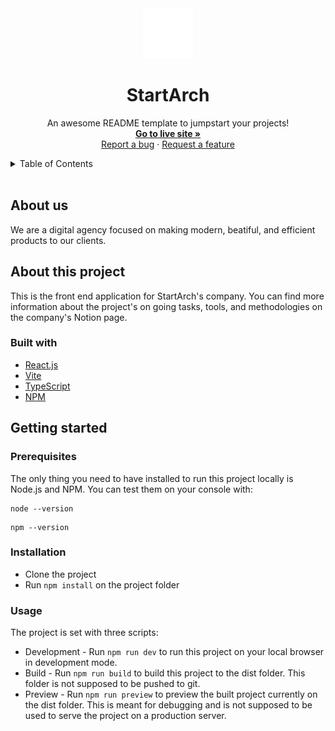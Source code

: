 <div align="center">
    <a href='https://startarch.com'>
        <img src="./.github/resources/startarchLogo.svg" alt="StartArch Logo" width="80" height="80">
    </a>
    <h1 align="center">StartArch</h1>

  <p align="center">
    An awesome README template to jumpstart your projects!
    <br />
    <a href="https://startarch.com"><strong>Go to live site »</strong></a>
    <br />
    <a href="https://github.com/StartArch/StartArch-Main-Page/issues/new?assignees=&labels=&template=bug_report.md&title=">Report a bug</a>
    ·
    <a href="https://github.com/StartArch/StartArch-Main-Page/issues/new?assignees=&labels=&template=feature_request.md&title=">Request a feature</a>
  </p>
</div>

<!-- TABLE OF CONTENTS -->
<details>
  <summary>Table of Contents</summary>
  <ul>
    <li>
        <a href="#about-us">About us</a>
    </li>
    <li>
        <a href="#about-this-project">About this project</a>
        <ul>
            <li><a href="#built-with">Built with</a></li>
        </ul>
    </li>
    <li>
        <a href="#getting-started">Getting started</a>
        <ul>
            <li><a href="#prerequisites">Prerequisites</a></li>
            <li><a href="#installation">Installation</a></li>
            <li><a href="#usage">Usage</a></li>
        </ul>
    </li>
  </ul>
</details>

<br />

## About us

We are a digital agency focused on making modern, beatiful, and efficient products to our clients.


## About this project

This is the front end application for StartArch's company. You can find more information about the project's on going tasks, tools, and methodologies on the company's Notion page.

### Built with

* [React.js](https://reactjs.org/)
* [Vite](https://vitejs.dev/)
* [TypeScript](https://www.typescriptlang.org/)
* [NPM](https://www.npmjs.com/)


## Getting started

### Prerequisites

The only thing you need to have installed to run this project locally is Node.js and NPM. You can test them on your console with:

```
node --version
```
```
npm --version
```

### Installation

* Clone the project
* Run `npm install` on the project folder


### Usage

The project is set with three scripts:

* Development - Run `npm run dev` to run this project on your local browser in development mode.
* Build - Run `npm run build` to build this project to the dist folder. This folder is not supposed to be pushed to git.
* Preview - Run `npm run preview` to preview the built project currently on the dist folder. This is meant for debugging and is not supposed to be used to serve the project on a production server.